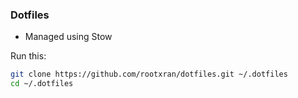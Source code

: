 <h3>Dotfiles</h3>
<ul>
	<li>Managed using Stow</li>
</ul>

Run this:

```sh
git clone https://github.com/rootxran/dotfiles.git ~/.dotfiles
cd ~/.dotfiles
```
